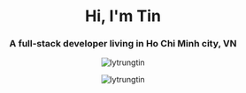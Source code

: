 <h1 align="center">Hi, I'm Tin</h1>
<h3 align="center">A full-stack developer living in Ho Chi Minh city, VN</h3>

<p align="center">
  <img src="https://komarev.com/ghpvc/?username=lytrungtin&label=Profile%20views&color=0e75b6&style=flat" alt="lytrungtin" />
</p>

<p align="center">
  <img src="https://github-readme-stats.vercel.app/api/top-langs?username=lytrungtin&show_icons=true&locale=en&layout=compact" alt="lytrungtin" />
</p>
